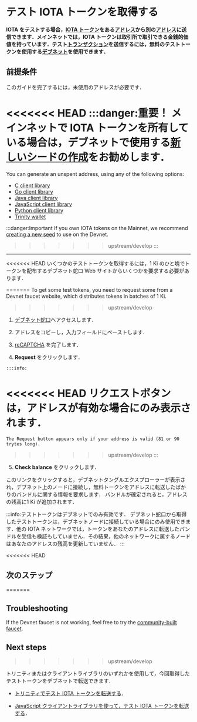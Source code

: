 # テスト IOTA トークンを取得する
<!-- # Get test IOTA tokens -->

**IOTA をテストする場合，[IOTA トークン](../clients/token.md)をある[アドレス](root://getting-started/0.1/clients/addresses.md)から別の[アドレス](root://getting-started/0.1/clients/addresses.md)に送信できます．メインネットでは，IOTA トークンは取引所で取引できる金銭的価値を持っています．テスト[トランザクション](../transactions/transactions.md)を送信するには，無料のテストトークンを使用する[デブネット](../network/iota-networks.md)を使用できます．**
<!-- **When testing IOTA, you may want to send [IOTA tokens](../clients/token.md) from one [address](root://getting-started/0.1/clients/addresses.md) to another. On the Mainnet, these tokens have a monetary value that can be traded on exchanges. To send test [transactions](../transactions/transactions.md), you can use the [Devnet](../network/iota-networks.md), which uses free test tokens.** -->

## 前提条件
<!-- ## Prerequisites -->

このガイドを完了するには，未使用のアドレスが必要です．
<!-- To complete this guide, you need an unspent address. -->

<<<<<<< HEAD
:::danger:重要！
メインネットで IOTA トークンを所有している場合は，デブネットで使用する[新しいシードの作成](../tutorials/create-a-seed.md)をお勧めします．
=======
You can generate an unspent address, using any of the following options:

- [C client library](root://client-libraries/0.1/how-to-guides/c/generate-an-address.md)
- [Go client library](root://client-libraries/0.1/how-to-guides/go/generate-an-address.md)
- [Java client library](root://client-libraries/0.1/how-to-guides/java/generate-an-address.md)
- [JavaScript client library](root://client-libraries/0.1/how-to-guides/js/generate-an-address.md)
- [Python client library](root://client-libraries/0.1/how-to-guides/python/generate-an-address.md)
- [Trinity wallet](root://wallets/0.1/trinity/how-to-guides/receive-a-transaction.md)

:::danger:Important
If you own IOTA tokens on the Mainnet, we recommend [creating a new seed](../tutorials/create-a-seed.md) to use on the Devnet.
>>>>>>> upstream/develop
:::
<!-- :::danger:Important -->
<!-- If you own IOTA tokens on the Mainnet, we recommend [creating a new seed](../tutorials/create-a-seed.md) to use on the Devnet. -->
<!-- ::: -->

---

<<<<<<< HEAD
いくつかのテストトークンを取得するには，1 Ki のひと塊でトークンを配布するデブネット蛇口 Web サイトからいくつかを要求する必要があります．
<!-- To get some test tokens, you need to request some from the Devnet faucet website, which distributes tokens in batches of 1 Ki. -->
=======
To get some test tokens, you need to request some from a Devnet faucet website, which distributes tokens in batches of 1 Ki.
>>>>>>> upstream/develop

1. [デブネット蛇口](https://faucet.devnet.iota.org/)へアクセスします．
<!-- 1. Go to [the Devnet faucet](https://faucet.devnet.iota.org/) -->

2. アドレスをコピーし，入力フィールドにペーストします．
<!-- 2. Copy and paste your address into the input field -->

3. [reCAPTCHA](https://en.wikipedia.org/wiki/ReCAPTCHA) を完了します．
<!-- 3. Complete the [reCAPTCHA](https://en.wikipedia.org/wiki/ReCAPTCHA) -->

4. **Request** をクリックします．
  <!-- 4. Click **Request** -->

    :::info:
<<<<<<< HEAD
    リクエストボタンは，アドレスが有効な場合にのみ表示されます．
=======
    The Request button appears only if your address is valid (81 or 90 trytes long).
>>>>>>> upstream/develop
    :::
    <!-- :::info: -->
    <!-- The Request button appears only if your address is valid. -->
    <!-- ::: -->

5. **Check balance** をクリックします．
<!-- 5. Click **Check balance** -->

このリンクをクリックすると，デブネットタングルエクスプローラーが表示され，デブネット上のノードに接続し，無料トークンをアドレスに転送したばかりのバンドルに関する情報を要求します． バンドルが確定されると，アドレスの残高に1 Ki が追加されます．
<!-- This link takes you to a Devnet Tangle explorer, which connects to nodes on the Devnet and requests information from them about the bundle that just transferred the free tokens to your address. When the bundle is confirmed, 1 Ki will be added to the balance of your address. -->

:::info:テストトークンはデブネットでのみ有効です．
デブネット蛇口から取得したテストトークンは，デブネットノードに接続している場合にのみ使用できます．他の IOTA ネットワークでは，トークンをあなたのアドレスに転送したバンドルを受信も検証もしていません．その結果，他のネットワークに属するノードはあなたのアドレスの残高を更新していません．
:::
<!-- :::info:These tokens are valid only on the Devnet -->
<!-- You can use these tokens only when you're connected to a Devnet node. Other IOTA networks have neither received nor validated the bundle that transferred the tokens to your address. As a result, they haven't updated the balance of your address. -->
<!-- ::: -->

<<<<<<< HEAD
## 次のステップ
<!-- ## Next steps -->
=======
## Troubleshooting

If the Devnet faucet is not working, feel free to try the [community-built faucet](https://faucet.einfachiota.de/).

## Next steps
>>>>>>> upstream/develop

トリニティまたはクライアントライブラリのいずれかを使用して，今回取得したテストトークンをデブネットで転送できます．
<!-- You can transfer these tokens on the Devnet, using Trinity or one of the client libraries: -->

- [トリニティでテスト IOTA トークンを転送する](root://wallets/0.1/trinity/how-to-guides/send-a-transaction.md)．
<!-- - [Transfer your test tokens with Trinity](root://wallets/0.1/trinity/how-to-guides/send-a-transaction.md) -->

- [JavaScript クライアントライブラリを使って，テスト IOTA トークンを転送する](root://client-libraries/0.1/how-to-guides/js/transfer-iota-tokens.md)．
<!-- - [Transfer your test tokens with the JavaScript client library](root://client-libraries/0.1/how-to-guides/js/transfer-iota-tokens.md) -->
